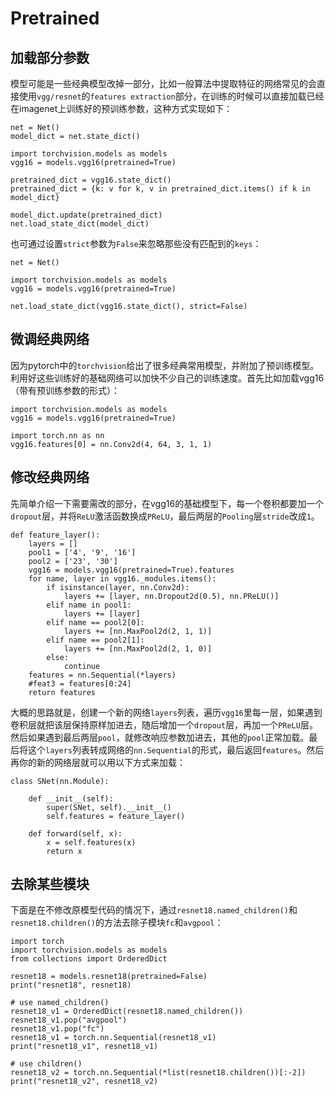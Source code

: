 # Pretrained

## 加载部分参数
模型可能是一些经典模型改掉一部分，比如一般算法中提取特征的网络常见的会直接使用`vgg/resnet`的`features extraction`部分，在训练的时候可以直接加载已经在imagenet上训练好的预训练参数，这种方式实现如下：
```
net = Net()
model_dict = net.state_dict()

import torchvision.models as models
vgg16 = models.vgg16(pretrained=True)

pretrained_dict = vgg16.state_dict()
pretrained_dict = {k: v for k, v in pretrained_dict.items() if k in model_dict}

model_dict.update(pretrained_dict)
net.load_state_dict(model_dict)
```

也可通过设置`strict`参数为`False`来忽略那些没有匹配到的`keys`：
```
net = Net()

import torchvision.models as models
vgg16 = models.vgg16(pretrained=True)

net.load_state_dict(vgg16.state_dict(), strict=False)
```

## 微调经典网络
因为pytorch中的`torchvision`给出了很多经典常用模型，并附加了预训练模型。利用好这些训练好的基础网络可以加快不少自己的训练速度。首先比如加载vgg16（带有预训练参数的形式）：
```
import torchvision.models as models
vgg16 = models.vgg16(pretrained=True)

import torch.nn as nn
vgg16.features[0] = nn.Conv2d(4, 64, 3, 1, 1)
```

## 修改经典网络
先简单介绍一下需要需改的部分，在vgg16的基础模型下，每一个卷积都要加一个`dropout`层，并将`ReLU`激活函数换成`PReLU`，最后两层的`Pooling`层`stride`改成`1`。
```
def feature_layer():
    layers = []
    pool1 = ['4', '9', '16']
    pool2 = ['23', '30']
    vgg16 = models.vgg16(pretrained=True).features
    for name, layer in vgg16._modules.items():
        if isinstance(layer, nn.Conv2d):
            layers += [layer, nn.Dropout2d(0.5), nn.PReLU()]
        elif name in pool1:
            layers += [layer]
        elif name == pool2[0]:
            layers += [nn.MaxPool2d(2, 1, 1)]
        elif name == pool2[1]:
            layers += [nn.MaxPool2d(2, 1, 0)]
        else:
            continue
    features = nn.Sequential(*layers)
    #feat3 = features[0:24]
    return features
```

大概的思路就是，创建一个新的网络`layers`列表，遍历`vgg16`里每一层，如果遇到卷积层就把该层保持原样加进去，随后增加一个`dropout`层，再加一个`PReLU`层。然后如果遇到最后两层`pool`，就修改响应参数加进去，其他的`pool`正常加载。最后将这个`layers`列表转成网络的`nn.Sequential`的形式，最后返回`features`。然后再你的新的网络层就可以用以下方式来加载：
```
class SNet(nn.Module):

    def __init__(self):
        super(SNet, self).__init__()
        self.features = feature_layer()

    def forward(self, x):
        x = self.features(x)
        return x
```

## 去除某些模块
下面是在不修改原模型代码的情况下，通过`resnet18.named_children()`和`resnet18.children()`的方法去除子模块`fc`和`avgpool`：
```
import torch
import torchvision.models as models
from collections import OrderedDict

resnet18 = models.resnet18(pretrained=False)
print("resnet18", resnet18)

# use named_children()
resnet18_v1 = OrderedDict(resnet18.named_children())
resnet18_v1.pop("avgpool")
resnet18_v1.pop("fc")
resnet18_v1 = torch.nn.Sequential(resnet18_v1)
print("resnet18_v1", resnet18_v1)

# use children()
resnet18_v2 = torch.nn.Sequential(*list(resnet18.children())[:-2])
print("resnet18_v2", resnet18_v2)
```
